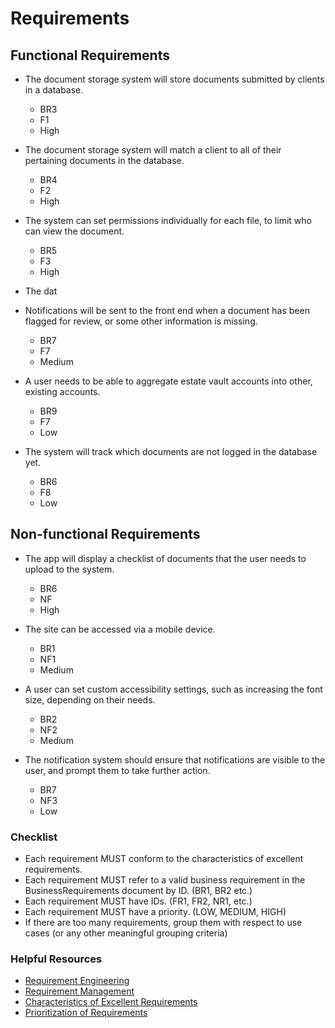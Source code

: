 # Requirements
## Functional Requirements
- The document storage system will store documents submitted by clients in a database.
  - BR3
  - F1
  - High

- The document storage system will match a client to all of their pertaining documents in the database.
  - BR4
  - F2
  - High

- The system can set permissions individually for each file, to limit who can view the document.
  - BR5
  - F3
  - High

-  The dat

- Notifications will be sent to the front end when a document has been flagged for review, or some other information is missing.
  - BR7
  - F7
  - Medium

- A user needs to be able to aggregate estate vault accounts into other, existing accounts.
  - BR9
  - F7
  - Low

- The system will track which documents are not logged in the database yet.
  - BR6
  - F8
  - Low

## Non-functional Requirements
- The app will display a checklist of documents that the user needs to upload to the system.
  - BR6
  - NF
  - High
  
- The site can be accessed via a mobile device.
  - BR1
  - NF1
  - Medium

- A user can set custom accessibility settings, such as increasing the font size, depending on their needs.
  - BR2
  - NF2
  - Medium

- The notification system should ensure that notifications are visible to the user, and prompt them to take further action.
  - BR7
  - NF3
  - Low

### Checklist
- Each requirement MUST conform to the characteristics of excellent requirements. 
- Each requirement MUST refer to a valid business requirement in the BusinessRequirements document by ID. (BR1, BR2 etc.)
- Each requirement MUST have IDs. (FR1, FR2, NR1, etc.)
- Each requirement MUST have a priority. (LOW, MEDIUM, HIGH) 
- If there are too many requirements, group them with respect to use cases (or any other meaningful grouping criteria)

### Helpful Resources
- [Requirement Engineering](https://bsu.instructure.com/courses/132974/files/11792784?module_item_id=3502980)
- [Requirement Management](https://bsu.instructure.com/courses/132974/files/11846021?module_item_id=3510923)
- [Characteristics of Excellent Requirements](https://bsu.instructure.com/courses/132974/files/11792790?module_item_id=3502982)
- [Prioritization of Requirements](https://bsu.instructure.com/courses/132974/files/11817594?module_item_id=3507441)
